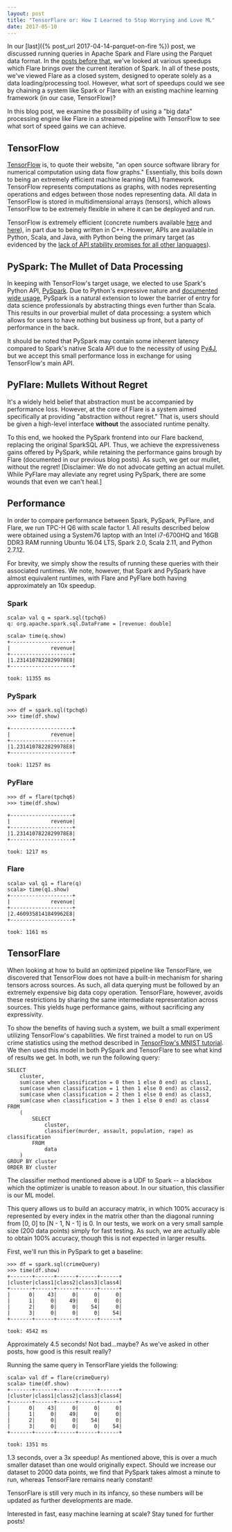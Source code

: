 ```yaml
---
layout: post
title: "TensorFlare or: How I Learned to Stop Worrying and Love ML"
date: 2017-05-10
---
```


In our [last]({% post_url 2017-04-14-parquet-on-fire %}) post, we discussed running queries in Apache Spark and Flare using the Parquet data format. In the [posts before that](https://flaredata.github.io#blog), we've looked at various speedups which Flare brings over the current iteration of Spark. In all of these posts, we've viewed Flare as a closed system, designed to operate solely as a data loading/processing tool. However, what sort of speedups could we see by chaining a system like Spark or Flare with an existing machine learning framework (in our case, TensorFlow)?

In this blog post, we examine the possibility of using a "big data" processing engine like Flare in a streamed pipeline with TensorFlow to see what sort of speed gains we can achieve.

## TensorFlow

[TensorFlow](https://www.tensorflow.org/) is, to quote their website, "an open source software library for numerical computation using data flow graphs." Essentially, this boils down to being an extremely efficient machine learning (ML) framework. TensorFlow represents computations as graphs, with nodes representing operations and edges between those nodes representing data. All data in TensorFlow is stored in multidimensional arrays (tensors), which allows TensorFlow to be extremely flexible in where it can be deployed and run.

TensorFlow is extremely efficient (concrete numbers available [here](https://www.tensorflow.org/performance/benchmarks) and [here](https://static.googleusercontent.com/media/research.google.com/en//pubs/archive/45166.pdf)), in part due to being written in C++. However, APIs are available in Python, Scala, and Java, with Python being the primary target (as evidenced by the [lack of API stability promises for all other languages](https://www.tensorflow.org/api_docs/)).

## PySpark: The Mullet of Data Processing

In keeping with TensorFlow's target usage, we elected to use Spark's Python API, [PySpark](http://spark.apache.org/docs/2.1.0/api/python/pyspark.html). Due to Python's expressive nature and [documented wide usage](https://www.tiobe.com/tiobe-index/), PySpark is a natural extension to lower the barrier of entry for data science professionals by abstracting things even further than Scala. This results in our proverbial mullet of data processing: a system which allows for users to have nothing but business up front, but a party of performance in the back.

It should be noted that PySpark may contain some inherent latency compared to Spark's native Scala API due to the necessity of using [Py4J](https://www.py4j.org/), but we accept this small performance loss in exchange for using TensorFlow's main API.

## PyFlare: Mullets Without Regret

It's a widely held belief that abstraction must be accompanied by performance loss. However, at the core of Flare is a system aimed specifically at providing "abstraction without regret." That is, users should be given a high-level interface **without** the associated runtime penalty.

To this end, we hooked the PySpark frontend into our Flare backend, replacing the original SparkSQL API. Thus, we achieve the expressiveness gains offered by PySpark, while retaining the performance gains brough by Flare (documented in our previous blog posts). As such, we get our mullet, without the regret! [Disclaimer: We do not advocate getting an actual mullet. While PyFlare may alleviate any regret using PySpark, there are some wounds that even we can't heal.]

## Performance

In order to compare performance between Spark, PySpark, PyFlare, and Flare, we run TPC-H Q6 with scale factor 1. All results described below were obtained using a System76 laptop with an Intel i7-6700HQ and 16GB DDR3 RAM running Ubuntu 16.04 LTS, Spark 2.0, Scala 2.11, and Python 2.7.12.

For brevity, we simply show the results of running these queries with their associated runtimes. We note, however, that Spark and PySpark have almost equivalent runtimes, with Flare and PyFlare both having approximately an 10x speedup.

### Spark

	scala> val q = spark.sql(tpchq6)
    q: org.apache.spark.sql.DataFrame = [revenue: double]

    scala> time(q.show)
    +--------------------+
    |             revenue|
    +--------------------+
    |1.2314107822829978E8|
    +--------------------+

    took: 11355 ms

### PySpark

    >>> df = spark.sql(tpchq6)
    >>> time(df.show)

	+--------------------+
    |             revenue|
    +--------------------+
    |1.2314107822829978E8|
    +--------------------+

    took: 11257 ms

### PyFlare

	>>> df = flare(tpchq6)
	>>> time(df.show)

	+--------------------+                                      
	|             revenue|
	+--------------------+
	|1.2314107822829978E8|
	+--------------------+

	took: 1217 ms

### Flare

	scala> val q1 = flare(q)
    scala> time(q1.show)
    +--------------------+    
    |             revenue|
    +--------------------+
    |2.4609358141849962E8|
    +--------------------+

    took: 1161 ms

## TensorFlare

When looking at how to build an optimized pipeline like TensorFlare, we discovered that TensorFlow does not have a built-in mechanism for sharing tensors across sources. As such, all data querying must be followed by an extremely expensive big data copy operation. TensorFlare, however, avoids these restrictions by sharing the same intermediate representation across sources. This yields huge performance gains, without sacrificing any expressivity.

To show the benefits of having such a system, we built a small experiment utilizing TensorFlow's capabilities. We first trained a model to run on US crime statistics using the method described in [TensorFlow's MNIST tutorial](https://www.tensorflow.org/get_started/mnist/beginners). We then used this model in both PySpark and TensorFlare to see what kind of results we get. In both, we run the following query:

	SELECT
		cluster,
		sum(case when classification = 0 then 1 else 0 end) as class1, 
		sum(case when classification = 1 then 1 else 0 end) as class2, 
		sum(case when classification = 2 then 1 else 0 end) as class3, 
		sum(case when classification = 3 then 1 else 0 end) as class4
	FROM
		(
			SELECT 
				cluster,
				classifier(murder, assault, population, rape) as classification
			FROM
				data
		)
	GROUP BY cluster
	ORDER BY cluster

The classifier method mentioned above is a UDF to Spark -- a blackbox which the optimizer is unable to reason about. In our situation, this classifier is our ML model.

This query allows us to build an accuracy matrix, in which 100% accuracy is represented by every index in the matrix other than the diagonal running from [0, 0] to [N - 1, N - 1] is 0. In our tests, we work on a very small sample size (200 data points) simply for fast testing. As such, we are actually able to obtain 100% accuracy, though this is not expected in larger results.

First, we'll run this in PySpark to get a baseline:

	>>> df = spark.sql(crimeQuery)
	>>> time(df.show)
	+-------+------+------+------+------+
	|cluster|class1|class2|class3|class4|
	+-------+------+------+------+------+
	|      0|    43|     0|     0|     0|
	|      1|     0|    49|     0|     0|
	|      2|     0|     0|    54|     0|
	|      3|     0|     0|     0|    54|
	+-------+------+------+------+------+

	took: 4542 ms

Approximately 4.5 seconds! Not bad...maybe? As we've asked in other posts, how good is this result really?

Running the same query in TensorFlare yields the following:

	scala> val df = flare(crimeQuery)
	scala> time(df.show)
	+-------+------+------+------+------+
	|cluster|class1|class2|class3|class4|
	+-------+------+------+------+------+
	|      0|    43|     0|     0|     0|
	|      1|     0|    49|     0|     0|
	|      2|     0|     0|    54|     0|
	|      3|     0|     0|     0|    54|
	+-------+------+------+------+------+

	took: 1351 ms

1.3 seconds, over a 3x speedup! As mentioned above, this is over a much smaller dataset than one would originally expect. Should we increase our dataset to 2000 data points, we find that PySpark takes almost a minute to run, whereas TensorFlare remains nearly constant!

TensorFlare is still very much in its infancy, so these numbers will be updated as further developments are made.

Interested in fast, easy machine learning at scale? Stay tuned for further posts!
